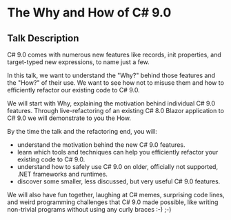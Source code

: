 # The Why and How of C# 9.0

## Talk Description

C# 9.0 comes with numerous new features like records, init properties, and target-typed new expressions, to name just a few.

In this talk, we want to understand the "Why?" behind those features and the "How?" of their use. We want to see how not to misuse them and how to efficiently refactor our existing code to C# 9.0.

We will start with Why, explaining the motivation behind individual C# 9.0 features. Through live-refactoring of an existing C# 8.0 Blazor application to C# 9.0 we will demonstrate to you the How.

By the time the talk and the refactoring end, you will:
- understand the motivation behind the new C# 9.0 features.
- learn which tools and techniques can help you efficiently refactor your existing code to C# 9.0.
- understand how to safely use C# 9.0 on older, officially not supported, .NET frameworks and runtimes.
- discover some smaller, less discussed, but very useful C# 9.0 features.

We will also have fun together, laughing at C# memes, surprising code lines, and weird programming challenges that C# 9.0 made possible, like writing non-trivial programs without using any curly braces :-) ;-)

